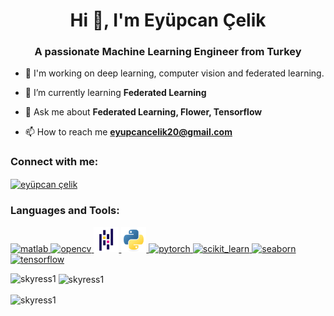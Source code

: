 <h1 align="center">Hi 👋, I'm Eyüpcan Çelik</h1>
<h3 align="center">A passionate Machine Learning Engineer from Turkey</h3>

- 🔭 I'm working on deep learning, computer vision and federated learning.

- 🌱 I’m currently learning **Federated Learning**

- 💬 Ask me about **Federated Learning, Flower, Tensorflow**

- 📫 How to reach me **eyupcancelik20@gmail.com**

<h3 align="left">Connect with me:</h3>
<p align="left">
<a href="https://linkedin.com/in/eyüpcan çeli̇k" target="blank"><img align="center" src="https://raw.githubusercontent.com/rahuldkjain/github-profile-readme-generator/master/src/images/icons/Social/linked-in-alt.svg" alt="eyüpcan çeli̇k" height="30" width="40" /></a>
</p>

<h3 align="left">Languages and Tools:</h3>
<p align="left"> <a href="https://www.mathworks.com/" target="_blank" rel="noreferrer"> <img src="https://upload.wikimedia.org/wikipedia/commons/2/21/Matlab_Logo.png" alt="matlab" width="40" height="40"/> </a> <a href="https://opencv.org/" target="_blank" rel="noreferrer"> <img src="https://www.vectorlogo.zone/logos/opencv/opencv-icon.svg" alt="opencv" width="40" height="40"/> </a> <a href="https://pandas.pydata.org/" target="_blank" rel="noreferrer"> <img src="https://raw.githubusercontent.com/devicons/devicon/2ae2a900d2f041da66e950e4d48052658d850630/icons/pandas/pandas-original.svg" alt="pandas" width="40" height="40"/> </a> <a href="https://www.python.org" target="_blank" rel="noreferrer"> <img src="https://raw.githubusercontent.com/devicons/devicon/master/icons/python/python-original.svg" alt="python" width="40" height="40"/> </a> <a href="https://pytorch.org/" target="_blank" rel="noreferrer"> <img src="https://www.vectorlogo.zone/logos/pytorch/pytorch-icon.svg" alt="pytorch" width="40" height="40"/> </a> <a href="https://scikit-learn.org/" target="_blank" rel="noreferrer"> <img src="https://upload.wikimedia.org/wikipedia/commons/0/05/Scikit_learn_logo_small.svg" alt="scikit_learn" width="40" height="40"/> </a> <a href="https://seaborn.pydata.org/" target="_blank" rel="noreferrer"> <img src="https://seaborn.pydata.org/_images/logo-mark-lightbg.svg" alt="seaborn" width="40" height="40"/> </a> <a href="https://www.tensorflow.org" target="_blank" rel="noreferrer"> <img src="https://www.vectorlogo.zone/logos/tensorflow/tensorflow-icon.svg" alt="tensorflow" width="40" height="40"/> </a> </p>

<p><img align="left" src="https://github-readme-stats.vercel.app/api/top-langs?username=skyress1&show_icons=true&locale=en&layout=compact" alt="skyress1" /></p>

<p>&nbsp;<img align="center" src="https://github-readme-stats.vercel.app/api?username=skyress1&show_icons=true&locale=en" alt="skyress1" /></p>

<p><img align="center" src="https://github-readme-streak-stats.herokuapp.com/?user=skyress1&" alt="skyress1" /></p>
